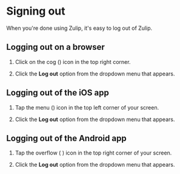 # Signing out

When you're done using Zulip, it's easy to log out of Zulip.

## Logging out on a browser

1. Click on the cog (<i class="fa fa-cog" aria-hidden="true"></i>) icon in the top right
corner.

2. Click the **Log out** option from the dropdown menu that appears.

## Logging out of the iOS app

1. Tap the menu (<i class="fa fa-bars" aria-hidden="true"></i>) icon in the top left
corner of your screen.

2. Click the **Log out** option from the dropdown menu that appears.

## Logging out of the Android app

1. Tap the overflow ( <i class="fa fa-ellipsis-v" aria-hidden="true"></i> )
icon in the top right corner of your screen.

2. Click the **Log out** option from the dropdown menu that appears.
